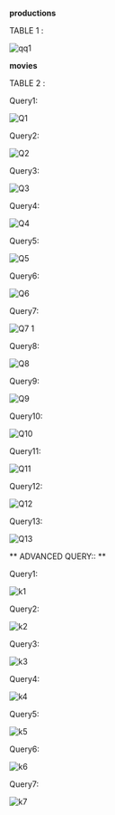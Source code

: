 **productions**

TABLE 1 :

![qq1](https://user-images.githubusercontent.com/78849193/110204726-997b7380-7e9a-11eb-8773-3ba3e2d804e8.PNG)


**movies**

TABLE 2 :

Query1:

![Q1](https://user-images.githubusercontent.com/78849193/110204741-c0d24080-7e9a-11eb-9c05-9d473da957b4.PNG)


Query2:

![Q2](https://user-images.githubusercontent.com/78849193/110204759-d8112e00-7e9a-11eb-997f-3b24a62d7be3.PNG)


Query3:

![Q3](https://user-images.githubusercontent.com/78849193/110204774-e8290d80-7e9a-11eb-82c9-1af0288c1eee.PNG)


Query4:

![Q4](https://user-images.githubusercontent.com/78849193/110204785-fa0ab080-7e9a-11eb-8523-3e59f0c5ac32.PNG)


Query5:

![Q5](https://user-images.githubusercontent.com/78849193/110204792-04c54580-7e9b-11eb-9b66-fa3b92209f2f.PNG)


Query6:

![Q6](https://user-images.githubusercontent.com/78849193/110204940-cbd9a080-7e9b-11eb-8daf-46ea7528f204.PNG)


Query7:

![Q7 1](https://user-images.githubusercontent.com/78849193/110204953-e0b63400-7e9b-11eb-9545-d7534978e7ea.PNG)



Query8:

![Q8](https://user-images.githubusercontent.com/78849193/110204831-2faf9980-7e9b-11eb-9d2d-52e4c262c3e7.PNG)


Query9:

![Q9](https://user-images.githubusercontent.com/78849193/110204846-4655f080-7e9b-11eb-9ad7-bd4f7e53d1e7.PNG)


Query10:

![Q10](https://user-images.githubusercontent.com/78849193/110204862-54a40c80-7e9b-11eb-9ab4-5dd1d7e7b4ac.PNG)

Query11:

![Q11](https://user-images.githubusercontent.com/78849193/110204868-5ff73800-7e9b-11eb-83f9-82260564acba.PNG)


Query12:

![Q12](https://user-images.githubusercontent.com/78849193/110204877-6980a000-7e9b-11eb-9199-6458febecd5d.PNG)


Query13:

![Q13](https://user-images.githubusercontent.com/78849193/110204886-73a29e80-7e9b-11eb-9053-1f53fb6b6161.PNG)





** ADVANCED QUERY:: **

Query1:

![k1](https://user-images.githubusercontent.com/78849193/110205030-3e4a8080-7e9c-11eb-88b7-5991fe9a484d.PNG)


Query2:

![k2](https://user-images.githubusercontent.com/78849193/110205048-5c17e580-7e9c-11eb-959d-232b8b1f1b7b.PNG)


Query3:

![k3](https://user-images.githubusercontent.com/78849193/110205062-6b972e80-7e9c-11eb-8a18-df2dddd6a6a1.PNG)


Query4:

![k4](https://user-images.githubusercontent.com/78849193/110205179-d2b4e300-7e9c-11eb-89d4-292a223abbc5.PNG)


Query5:

![k5](https://user-images.githubusercontent.com/78849193/110205222-de080e80-7e9c-11eb-92bf-4af7d884a16a.PNG)

Query6:

![k6](https://user-images.githubusercontent.com/78849193/110205237-f37d3880-7e9c-11eb-803b-201d93ca4508.PNG)



Query7:

![k7](https://user-images.githubusercontent.com/78849193/110205227-e7917680-7e9c-11eb-90a6-fbbddcf87e71.PNG)










